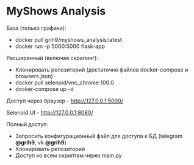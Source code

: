 # MyShows Analysis
База (только графики):
* docker pull grih9/myshows_analysis:latest
* docker run -p 5000:5000 flask-app

Расширенный (включая скрапинг):
* Клонировать репозиторий (достаточно файлов docker-compose и browsers.json)
* docker pull selenoid/vnc_chrome:100.0
* docker-compose up -d


Доступ через браузер - http://127.0.0.1:5000/

Selenoid UI - http://127.0.0.1:8080/



Полный доступ:
* Запросить конфигурационный файл для доступа к БД (telegram <b>@grih9</b>, vk <b>@grih9</b>)
* Клонировать репозиторий
* Доступ ко всем скриптам через main.py
